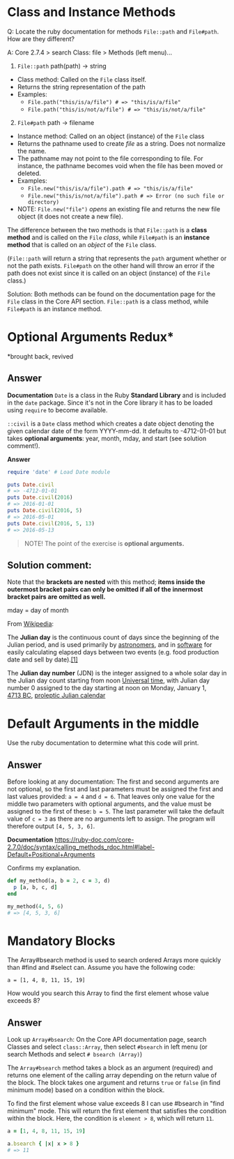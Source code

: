 
# Class and Instance Methods

Q: Locate the ruby documentation for methods `File::path` and `File#path`. How are they different?

A: Core 2.7.4 > search Class: file > Methods (left menu)...
1. `File::path` path(path) -> string
  - Class method: Called on the `File` class itself.
  - Returns the string representation of the path
  - Examples:
    - `File.path("this/is/a/file") # => "this/is/a/file"`
    - `File.path("this/is/not/a/file") # => "this/is/not/a/file"`
2. `File#path` path -> filename
  - Instance method: Called on an object (instance) of the `File` class
  - Returns the pathname used to create *file* as a string. Does not normalize the name.
  - The pathname may not point to the file corresponding to file. For instance, the pathname becomes void when the file has been moved or deleted.
  - Examples:
    - `File.new("this/is/a/file").path # => "this/is/a/file"`
    - `File.new("this/is/not/a/file").path # => Error (no such file or directory)`
  - NOTE: `File.new("file")` *opens* an existing file and returns the new file object (it does not create a new file).


The difference between the two methods is that `File::path` is a **class method** and is called on the `File` *class*, while `File#path` is an **instance method** that is called on an *object* of the `File` class.

(`File::path` will return a string that represents the `path` argument whether or not the path exists. `File#path` on the other hand will throw an error if the path does not exist since it is called on an object (instance) of the `File` class.)


Solution: Both methods can be found on the documentation page for the `File` class in the Core API section. `File::path` is a class method, while `File#path` is an instance method.


# Optional Arguments Redux*

*brought back, revived

## Answer

**Documentation**
`Date` is a class in the Ruby **Standard Library** and is included in the `date` package. Since it's not in the Core library it has to be loaded using `require` to become available.

`::civil` is a `Date` class method which creates a date object denoting the given calendar date of the form YYYY-mm-dd. It defaults to -4712-01-01 but takes **optional arguments**: year, month, mday, and start (see solution comment!).

**Answer**

```ruby
require 'date' # Load Date module

puts Date.civil
# => -4712-01-01
puts Date.civil(2016)
# => 2016-01-01
puts Date.civil(2016, 5)
# => 2016-05-01
puts Date.civil(2016, 5, 13)
# => 2016-05-13
```

> NOTE! The point of the exercise is **optional arguments.**


## Solution comment:

Note that the **brackets are nested** with this method; **items inside the outermost bracket pairs can only be omitted if all of the innermost bracket pairs are omitted as well.**

mday = day of month

From [Wikipedia](https://en.m.wikipedia.org/wiki/Julian_day):

The **Julian day** is the continuous count of days since the beginning of the Julian period, and is used primarily by [astronomers](https://en.m.wikipedia.org/wiki/Astronomy), and in [software](https://en.m.wikipedia.org/wiki/Software) for easily calculating elapsed days between two events (e.g. food production date and sell by date).[[1]](http://localhost:6571/reader-mode/page?url=https://en.m.wikipedia.org/wiki/Julian_day&uuidkey=8417A9F3-91AF-4864-8063-D7944043BC9C#cite_note-1)

The **Julian day number** (JDN) is the integer assigned to a whole solar day in the Julian day count starting from noon [Universal time](https://en.m.wikipedia.org/wiki/Universal_time), with Julian day number 0 assigned to the day starting at noon on Monday, January 1, [4713 BC](https://en.m.wikipedia.org/wiki/4713_BC), [proleptic Julian calendar](https://en.m.wikipedia.org/wiki/Proleptic_Julian_calendar)


# Default Arguments in the middle
Use the ruby documentation to determine what this code will print.

## Answer
Before looking at any documentation:
The first and second arguments are not optional, so the first and last parameters must be assigned the first and last values provided: `a = 4` and `d = 6`. That leaves only one value for the middle two parameters with optional arguments, and the value must be assigned to the first of these: `b = 5`. The last parameter will take the default value of `c = 3` as there are no arguments left to assign. The program will therefore output `[4, 5, 3, 6]`.

**Documentation**
https://ruby-doc.com/core-2.7.0/doc/syntax/calling_methods_rdoc.html#label-Default+Positional+Arguments

Confirms my explanation.

```ruby
def my_method(a, b = 2, c = 3, d)
  p [a, b, c, d]
end

my_method(4, 5, 6)
# => [4, 5, 3, 6]
```


# Mandatory Blocks
The Array#bsearch method is used to search ordered Arrays more quickly than #find and #select can. Assume you have the following code:

`a = [1, 4, 8, 11, 15, 19]`

How would you search this Array to find the first element whose value exceeds 8?

## Answer
Look up `Array#bsearch`: On the Core API documentation page, search Classes and select `class::Array`, then select `#bsearch` in left menu (or search Methods and select `# bsearch (Array)`)

The `Array#bsearch` method takes a block as an argument (required) and returns one element of the calling array depending on the return value of the block. The block takes one argument and returns `true` or `false` (in find minimum mode) based on a condition within the block.

To find the first element whose value exceeds 8 I can use #bsearch in "find minimum" mode. This will return the first element that satisfies the condition within the block. Here, the condition is `element > 8`, which will return `11`.

```ruby
a = [1, 4, 8, 11, 15, 19]

a.bsearch { |x| x > 8 }
# => 11
```
